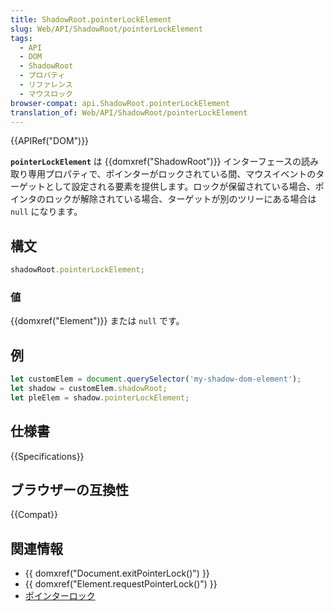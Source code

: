 ```yaml
---
title: ShadowRoot.pointerLockElement
slug: Web/API/ShadowRoot/pointerLockElement
tags:
  - API
  - DOM
  - ShadowRoot
  - プロパティ
  - リファレンス
  - マウスロック
browser-compat: api.ShadowRoot.pointerLockElement
translation_of: Web/API/ShadowRoot/pointerLockElement
---
```

{{APIRef("DOM")}}

**`pointerLockElement`** は {{domxref("ShadowRoot")}} インターフェースの読み取り専用プロパティで、ポインターがロックされている間、マウスイベントのターゲットとして設定される要素を提供します。ロックが保留されている場合、ポインタのロックが解除されている場合、ターゲットが別のツリーにある場合は `null` になります。

## 構文

```js
shadowRoot.pointerLockElement;
```

### 値

{{domxref("Element")}} または `null` です。

## 例

```js
let customElem = document.querySelector('my-shadow-dom-element');
let shadow = customElem.shadowRoot;
let pleElem = shadow.pointerLockElement;
```

## 仕様書

{{Specifications}}

## ブラウザーの互換性

{{Compat}}

## 関連情報

- {{ domxref("Document.exitPointerLock()") }}
- {{ domxref("Element.requestPointerLock()") }}
- [ポインターロック](/ja/docs/Web/API/Pointer_Lock_API)
